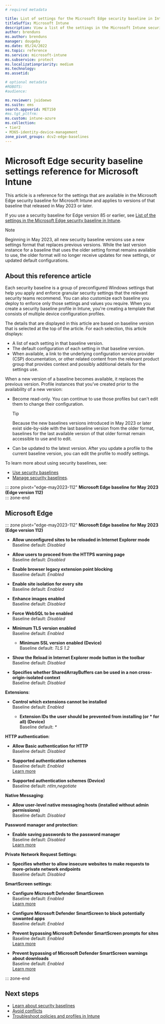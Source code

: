 ```yaml
---
# required metadata

title: List of settings for the Microsoft Edge security baseline in Intune
titleSuffix: Microsoft Intune
description: View a list of the settings in the Microsoft Intune security baseline version 112 and later, for the Microsoft Edge browser. This list includes the default values for settings as found in the default configuration of the baseline.
author: brenduns
ms.author: brenduns
manager: dougeby
ms.date: 05/24/2022
ms.topic: reference
ms.service: microsoft-intune
ms.subservice: protect
ms.localizationpriority: medium
ms.technology:
ms.assetid:

# optional metadata
#ROBOTS:
#audience:

ms.reviewer: juidaewo
ms.suite: ems
search.appverid: MET150
#ms.tgt_pltfrm:
ms.custom: intune-azure
ms.collection:
- tier2
- M365-identity-device-management
zone_pivot_groups: dcv2-edge-baselines
---
```


# Microsoft Edge security baseline settings reference for Microsoft Intune

This article is a reference for the settings that are available in the Microsoft Edge security baseline for Microsoft Intune and applies to versions of that baseline that released in May 2023 or later.

If you use a security baseline for Edge version 85 or earlier, see [List of the settings in the Microsoft Edge security baseline in Intune](../protect/security-baseline-settings-edge.md).

> [!NOTE]  
> Beginning in May 2023, all new security baseline versions use a new settings format that replaces previous versions. While the last version instance for a baseline that uses the older setting format remains available to use, the older format will no longer receive updates for new settings, or updated default configurations.

## About this reference article

Each security baseline is a group of preconfigured Windows settings that help you apply and enforce granular security settings that the relevant security teams recommend. You can also customize each baseline you deploy to enforce only those settings and values you require. When you create a security baseline profile in Intune, you're creating a template that consists of multiple device configuration profiles.

The details that are displayed in this article are based on baseline version that is selected at the top of the article. For each selection, this article displays:

- A list of each setting in that baseline version.
- The default configuration of each setting in that baseline version.
- When available, a link to the underlying configuration service provider (CSP) documentation, or other related content from the relevant product group that provides context and possibly additional details for the settings use.

When a new version of a baseline becomes available, it replaces the previous version. Profile instances that you’ve created prior to the availability of a new version:

- Become read-only. You can continue to use those profiles but can't edit them to change their configuration.

  > [!TIP]  
  > Because the new baselines versions introduced in May 2023 or later exist side-by-side with the last baseline version from the older format, baselines for the last available version of that older format remain accessible to use and to edit.
- Can be updated to the latest version. After you update a profile to the current baseline version, you can edit the profile to modify settings.

To learn more about using security baselines, see:

- [Use security baselines](../protect/security-baselines.md)
- [Manage security baselines](../protect/security-baselines-configure.md).

::: zone pivot="edge-may2023-112"
**Microsoft Edge baseline for May 2023 (Edge version 112)**  
::: zone-end

## Microsoft Edge

::: zone pivot="edge-may2023-112"
**Microsoft Edge baseline for May 2023 (Edge version 112)**  

- **Allow unconfigured sites to be reloaded in Internet Explorer mode**  
  Baseline default: *Disabled*  
  
- **Allow users to proceed from the HTTPS warning page**  
  Baseline default: *Disabled*  

- **Enable browser legacy extension point blocking**  
  Baseline default: *Enabled*  

- **Enable site isolation for every site**  
  Baseline default: *Enabled*  

- **Enhance images enabled**  
  Baseline default: *Disabled*  

- **Force WebSQL to be enabled**  
  Baseline default: *Disabled*  

- **Minimum TLS version enabled**  
  Baseline default: *Enabled*  

  - **Minimum SSL version enabled (Device)**  
    Baseline default: *TLS 1.2*  

- **Show the Reload in Internet Explorer mode button in the toolbar**  
  Baseline default: *Disabled*  

- **Specifies whether SharedArrayBuffers can be used in a non cross-origin-isolated context**  
  Baseline default: *Disabled*  

**Extensions**:

- **Control which extensions cannot be installed**  
  Baseline default: *Enabled*  

  - **Extension IDs the user should be prevented from installing (or * for all) (Device)**  
    Baseline default: *\**  
  
**HTTP authentication**:

- **Allow Basic authentication for HTTP**  
  Baseline default: *Disabled*  

- **Supported authentication schemes**  
  Baseline default: *Enabled*  
  [Learn more](/deployedge/microsoft-edge-policies#authschemes)

- **Supported authentication schemes (Device)**  
    Baseline default: *ntlm,negotiate*  

**Native Messaging**:

- **Allow user-level native messaging hosts (installed without admin permissions)**  
  Baseline default: *Disabled*  

**Password manager and protection**:

- **Enable saving passwords to the password manager**  
  Baseline default: *Disabled*  
  [Learn more](/windows/client-management/mdm/policy-csp-browser#browser-allowpasswordmanager)

**Private Network Request Settings**:

- **Specifies whether to allow insecure websites to make requests to more-private network endpoints**  
  Baseline default: *Disabled*  

**SmartScreen settings**:

- **Configure Microsoft Defender SmartScreen**  
  Baseline default: *Enabled*  
  [Learn more](/windows/client-management/mdm/policy-csp-browser#browser-allowsmartscreen)

- **Configure Microsoft Defender SmartScreen to block potentially unwanted apps**  
  Baseline default: *Enabled*  

- **Prevent bypassing Microsoft Defender SmartScreen prompts for sites**  
  Baseline default: *Enabled*  
  [Learn more](/windows/client-management/mdm/policy-csp-browser#browser-preventsmartscreenpromptoverride)

- **Prevent bypassing of Microsoft Defender SmartScreen warnings about downloads**  
  Baseline default: *Enabled*  
  [Learn more](windows/client-management/mdm/policy-csp-browser#browser-preventsmartscreenpromptoverrideforfiles)

::: zone-end


## Next steps

- [Learn about security baselines](../protect/security-baselines.md)
- [Avoid conflicts](../protect/security-baselines.md#avoid-conflicts)
- [Troubleshoot policies and profiles in Intune](/troubleshoot/mem/intune/troubleshoot-policies-in-microsoft-intune)
